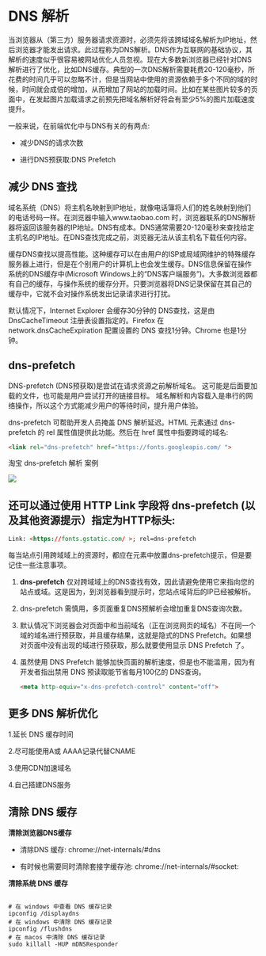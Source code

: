 
# DNS 解析

当浏览器从（第三方）服务器请求资源时，必须先将该跨域域名解析为IP地址，然后浏览器才能发出请求。此过程称为DNS解析。DNS作为互联网的基础协议，其解析的速度似乎很容易被网站优化人员忽视。现在大多数新浏览器已经针对DNS解析进行了优化，比如DNS缓存。典型的一次DNS解析需要耗费20-120毫秒，所花费的时间几乎可以忽略不计，但是当网站中使用的资源依赖于多个不同的域的时候，时间就会成倍的增加，从而增加了网站的加载时间。比如在某些图片较多的页面中，在发起图片加载请求之前预先把域名解析好将会有至少5%的图片加载速度提升。



一般来说，在前端优化中与DNS有关的有两点:

- 减少DNS的请求次数

- 进行DNS预获取:DNS Prefetch



## 减少 DNS 查找

域名系统（DNS）将主机名映射到IP地址，就像电话簿将人们的姓名映射到他们的电话号码一样。在浏览器中输入www.taobao.com 时，浏览器联系的DNS解析器将返回该服务器的IP地址。DNS有成本。DNS通常需要20-120毫秒来查找给定主机名的IP地址。在DNS查找完成之前，浏览器无法从该主机名下载任何内容。


缓存DNS查找以提高性能。这种缓存可以在由用户的ISP或局域网维护的特殊缓存服务器上进行，但是在个别用户的计算机上也会发生缓存。DNS信息保留在操作系统的DNS缓存中(Microsoft Windows上的“DNS客户端服务”)。大多数浏览器都有自己的缓存，与操作系统的缓存分开。只要浏览器将DNS记录保留在其自己的缓存中，它就不会对操作系统发出记录请求进行打扰。



默认情况下，Internet Explorer 会缓存30分钟的 DNS查找，这是由 DnsCacheTimeout 注册表设置指定的。Firefox 在 network.dnsCacheExpiration 配置设置的 DNS 查找1分钟。Chrome 也是1分钟。





## dns-prefetch

DNS-prefetch (DNS预获取)是尝试在请求资源之前解析域名。
这可能是后面要加载的文件，也可能是用户尝试打开的链接目标。
域名解析和内容载入是串行的网络操作，所以这个方式能减少用户的等待时间，提升用户体验。


dns-prefetch 可帮助开发人员掩盖 DNS 解析延迟。HTML <link> 元素通过 dns-prefetch 的 rel 属性值提供此功能。然后在 href 属性中指要跨域的域名:

```html
<link rel="dns-prefetch" href="https://fonts.googleapis.com/ ">
```

淘宝 dns-prefetch 解析 案例

![](D:\系统默认\桌面\code\Project\k-blog\docs\public\性能优化\2023-03-07-18-59-41-image.png)

## 还可以通过使用 HTTP Link 字段将 dns-prefetch (以及其他资源提示）指定为HTTP标头:

```html
Link: <https://fonts.gstatic.com/ >; rel=dns-prefetch
```

每当站点引用跨域域上的资源时，都应在<head>元素中放置dns-prefetch提示，但是要记住一些注意事项。


1) **dns-prefetch** 仅对跨域域上的DNS查找有效，因此请避免使用它来指向您的站点或域。这是因为，到浏览器看到提示时，您站点域背后的IP已经被解析。

2) dns-prefetch 需慎用，多页面重复DNS预解析会增加重复DNS查询次数。

3) 默认情况下浏览器会对页面中和当前域名（正在浏览网页的域名）不在同一个域的域名进行预获取，并且缓存结果，这就是隐式的DNS Prefetch。如果想对页面中没有出现的域进行预获取，那么就要使用显示 DNS Prefetch 了。

4) 虽然使用 DNS Prefetch 能够加快页面的解析速度，但是也不能滥用，因为有开发者指出禁用 DNS 预读取能节省每月100亿的 DNS查询。
   
   ```html
   <meta http-equiv="x-dns-prefetch-control" content="off">
   ```



## 更多 DNS 解析优化


1.延长 DNS 缓存时间

2.尽可能使用A或 AAAA记录代替CNAME

3.使用CDN加速域名

4.自己搭建DNS服务



## 清除 DNS 缓存

**清除浏览器DNS缓存**


- 清除DNS 缓存: chrome://net-internals/#dns

- 有时候也需要同时清除套接字缓存池: chrome://net-internals/#socket:



**清除系统 DNS 缓存**



```shell

# 在 windows 中查看 DNS 缓存记录
ipconfig /displaydns
# 在 windows 中清除 DNS 缓存记录
ipconfig /flushdns
# 在 macos 中清除 DNS 缓存记录
sudo killall -HUP mDNSResponder

```

 
